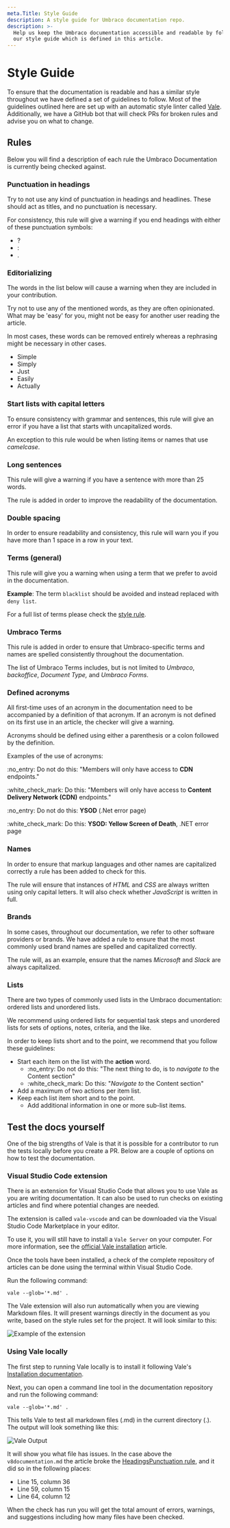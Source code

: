```yaml
---
meta.Title: Style Guide
description: A style guide for Umbraco documentation repo.
description: >-
  Help us keep the Umbraco documentation accessible and readable by following
  our style guide which is defined in this article.
---
```


# Style Guide

To ensure that the documentation is readable and has a similar style throughout we have defined a set of guidelines to follow. Most of the guidelines outlined here are set up with an automatic style linter called [Vale](https://github.com/errata-ai/vale). Additionally, we have a GitHub bot that will check PRs for broken rules and advise you on what to change.

## Rules

Below you will find a description of each rule the Umbraco Documentation is currently being checked against.

### Punctuation in headings

Try to not use any kind of punctuation in headings and headlines. These should act as titles, and no punctuation is necessary.

For consistency, this rule will give a warning if you end headings with either of these punctuation symbols:

* ?
* :
* .

### Editorializing

The words in the list below will cause a warning when they are included in your contribution.

Try not to use any of the mentioned words, as they are often opinionated. What may be 'easy' for you, might not be easy for another user reading the article.

In most cases, these words can be removed entirely whereas a rephrasing might be necessary in other cases.

* Simple
* Simply
* Just
* Easily
* Actually

### Start lists with capital letters

To ensure consistency with grammar and sentences, this rule will give an error if you have a list that starts with uncapitalized words.

An exception to this rule would be when listing items or names that use _camelcase_.

### Long sentences

This rule will give a warning if you have a sentence with more than 25 words.

The rule is added in order to improve the readability of the documentation.

### Double spacing

In order to ensure readability and consistency, this rule will warn you if you have more than 1 space in a row in your text.

### Terms (general)

This rule will give you a warning when using a term that we prefer to avoid in the documentation.

**Example**: The term `blacklist` should be avoided and instead replaced with `deny list`.

For a full list of terms please check the [style rule](https://github.com/umbraco/UmbracoDocs/blob/master/.github/styles/UmbracoDocs/Terms.yml).

### Umbraco Terms

This rule is added in order to ensure that Umbraco-specific terms and names are spelled consistently throughout the documentation.

The list of Umbraco Terms includes, but is not limited to _Umbraco_, _backoffice_, _Document Type,_ and _Umbraco Forms_.

### Defined acronyms

All first-time uses of an acronym in the documentation need to be accompanied by a definition of that acronym. If an acronym is not defined on its first use in an article, the checker will give a warning.

Acronyms should be defined using either a parenthesis or a colon followed by the definition.

Examples of the use of acronyms:

:no\_entry: Do not do this: "Members will only have access to **CDN** endpoints."

:white\_check\_mark: Do this: "Members will only have access to **Content Delivery Network (CDN)** endpoints."

:no\_entry: Do not do this: **YSOD** (.Net error page)

:white\_check\_mark: Do this: **YSOD: Yellow Screen of Death**, .NET error page

### Names

In order to ensure that markup languages and other names are capitalized correctly a rule has been added to check for this.

The rule will ensure that instances of _HTML_ and _CSS_ are always written using only capital letters. It will also check whether _JavaScript_ is written in full.

### Brands

In some cases, throughout our documentation, we refer to other software providers or brands. We have added a rule to ensure that the most commonly used brand names are spelled and capitalized correctly.

The rule will, as an example, ensure that the names _Microsoft_ and _Slack_ are always capitalized.

### Lists

There are two types of commonly used lists in the Umbraco documentation: ordered lists and unordered lists.

We recommend using ordered lists for sequential task steps and unordered lists for sets of options, notes, criteria, and the like.

In order to keep lists short and to the point, we recommend that you follow these guidelines:

* Start each item on the list with the **action** word.
  * :no\_entry: Do not do this: "The next thing to do, is to _navigate to_ the Content section"
  * :white\_check\_mark: Do this: "_Navigate to_ the Content section" &#x20;
* Add a maximum of two actions per item list.
* Keep each list item short and to the point.
  * Add additional information in one or more sub-list items.

## Test the docs yourself

One of the big strengths of Vale is that it is possible for a contributor to run the tests locally before you create a PR. Below are a couple of options on how to test the documentation.

### Visual Studio Code extension

There is an extension for Visual Studio Code that allows you to use Vale as you are writing documentation. It can also be used to run checks on existing articles and find where potential changes are needed.

The extension is called `vale-vscode` and can be downloaded via the Visual Studio Code Marketplace in your editor.

To use it, you will still have to install a `Vale Server` on your computer. For more information, see the [official Vale installation](https://vale.sh/docs/vale-cli/installation/) article.

Once the tools have been installed, a check of the complete repository of articles can be done using the terminal within Visual Studio Code.

Run the following command:

`vale --glob='*.md' .`

The Vale extension will also run automatically when you are viewing Markdown files. It will present warnings directly in the document as you write, based on the style rules set for the project. It will look similar to this:

![Example of the extension](../.gitbook/assets/extension.png)

### Using Vale locally

The first step to running Vale locally is to install it following Vale's [Installation documentation](https://vale.sh/docs/vale-cli/installation/).

Next, you can open a command line tool in the documentation repository and run the following command:

`vale --glob='*.md' .`

This tells Vale to test all markdown files (.md) in the current directory (.). The output will look something like this:

![Vale Output](../.gitbook/assets/vale-output.png)

It will show you what file has issues. In the case above the `v8documentation.md` the article broke the [HeadingsPunctuation rule](style-guide.md#punctuation-in-headings), and it did so in the following places:

* Line 15, column 36
* Line 59, column 15
* Line 64, column 12

When the check has run you will get the total amount of errors, warnings, and suggestions including how many files have been checked.
